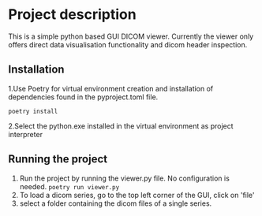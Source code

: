 # Project description
This is a simple python based GUI DICOM viewer. 
Currently the viewer only offers direct data visualisation functionality and dicom header inspection. 

## Installation

1.Use Poetry for virtual environment creation and installation of dependencies found in the pyproject.toml file.

`
poetry install
`

2.Select the python.exe installed in the virtual environment as project interpreter

## Running the project

1. Run the project by running the viewer.py file. No configuration is needed.
`
poetry run viewer.py
`
2. To load a dicom series, go to the top left corner of the GUI, click on 'file'
3.  select a folder containing the dicom files of a single series.
